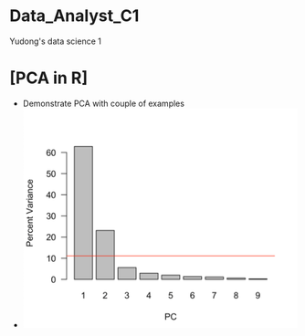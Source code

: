 # Data_Analyst_C1
Yudong's data science 1

# [PCA in R]
* Demonstrate PCA with couple of examples
* ![](/images/PCA_bar1.png) 
